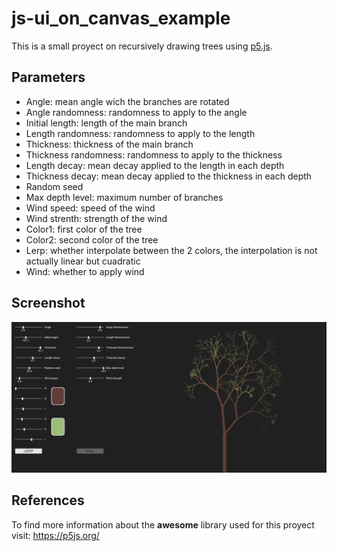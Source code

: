 # js-ui_on_canvas_example
This is a small proyect on recursively drawing trees using <a href="https://p5js.org/">p5.js</a>.
## Parameters
  - Angle: mean angle wich the branches are rotated
  - Angle randomness: randomness to apply to the angle
  - Initial length: length of the main branch
  - Length randomness: randomness to apply to the length
  - Thickness: thickness of the main branch
  - Thickness randomness: randomness to apply to the thickness
  - Length decay: mean decay applied to the length in each depth
  - Thickness decay: mean decay applied to the thickness in each depth
  - Random seed
  - Max depth level: maximum number of branches
  - Wind speed: speed of the wind
  - Wind strenth: strength of the wind
  - Color1: first color of the tree
  - Color2: second color of the tree
  - Lerp: whether interpolate between the 2 colors, the interpolation is not actually linear but cuadratic
  - Wind: whether to apply wind
## Screenshot
<img src="imgs/screenshot01.png"></img>
## References
To find more information about the <b>awesome</b> library used for this proyect visit:
<a href="https://p5js.org/"> https://p5js.org/ </a>
